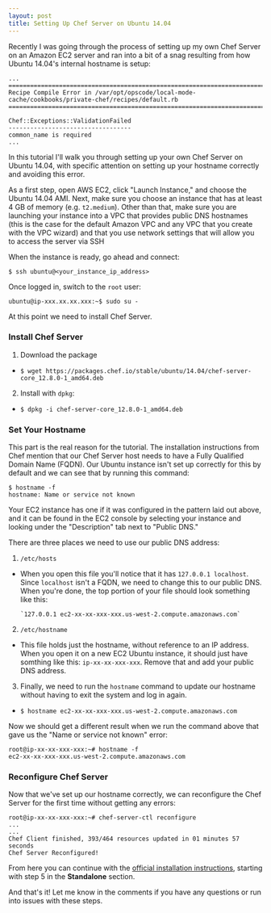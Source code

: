 ```yaml
---
layout: post
title: Setting Up Chef Server on Ubuntu 14.04
---
```


Recently I was going through the process of setting up my own Chef Server on an Amazon EC2 server and ran into a bit of a snag resulting from how Ubuntu 14.04's internal hostname is setup:

```
...
================================================================================
Recipe Compile Error in /var/opt/opscode/local-mode-cache/cookbooks/private-chef/recipes/default.rb
================================================================================

Chef::Exceptions::ValidationFailed
----------------------------------
common_name is required
...
```

In this tutorial I'll walk you through setting up your own Chef Server on Ubuntu 14.04, with specific attention on setting up your hostname correctly and avoiding this error. 

As a first step, open AWS EC2, click "Launch Instance," and choose the Ubuntu 14.04 AMI. Next, make sure you choose an instance that has at least 4 GB of memory (e.g. `t2.medium`). Other than that, make sure you are launching your instance into a VPC that provides public DNS hostnames (this is the case for the default Amazon VPC and any VPC that you create with the VPC wizard) and that you use network settings that will allow you to access the server via SSH

When the instance is ready, go ahead and connect:

`$ ssh ubuntu@<your_instance_ip_address>`

Once logged in, switch to the `root` user:

`ubuntu@ip-xxx.xx.xx.xxx:~$ sudo su -`

At this point we need to install Chef Server. 

### Install Chef Server

1. Download the package
  - `$ wget https://packages.chef.io/stable/ubuntu/14.04/chef-server-core_12.8.0-1_amd64.deb`

2. Install with `dpkg`:
  - `$ dpkg -i chef-server-core_12.8.0-1_amd64.deb`

### Set Your Hostname

This part is the real reason for the tutorial. The installation instructions from Chef mention that our Chef Server host needs to have a Fully Qualified Domain Name (FQDN). Our Ubuntu instance isn't set up correctly for this by default and we can see that by running this command:

```
$ hostname -f
hostname: Name or service not known
```

Your EC2 instance has one if it was configured in the pattern laid out above, and it can be found in the EC2 console by selecting your instance and looking under the "Description" tab next to "Public DNS."

There are three places we need to use our public DNS address:

1. `/etc/hosts`
  - When you open this file you'll notice that it has `127.0.0.1 localhost`. Since `localhost` isn't a FQDN, we need to change this to our public DNS. When you're done, the top portion of your file should look something like this:
  
        `127.0.0.1 ec2-xx-xx-xxx-xxx.us-west-2.compute.amazonaws.com`

2. `/etc/hostname`
  - This file holds just the hostname, without reference to an IP address. When you open it on a new EC2 Ubuntu instance, it should just have somthing like this: `ip-xx-xx-xxx-xxx`. Remove that and add your public DNS address.


3. Finally, we need to run the `hostname` command to update our hostname without having to exit the system and log in again.
  - `$ hostname ec2-xx-xx-xxx-xxx.us-west-2.compute.amazonaws.com`

Now we should get a different result when we run the command above that gave us the "Name or service not known" error:

```
root@ip-xx-xx-xxx-xxx:~# hostname -f
ec2-xx-xx-xxx-xxx.us-west-2.compute.amazonaws.com
```

### Reconfigure Chef Server

Now that we've set up our hostname correctly, we can reconfigure the Chef Server for the first time without getting any errors:

```
root@ip-xx-xx-xxx-xxx:~# chef-server-ctl reconfigure
...
...
Chef Client finished, 393/464 resources updated in 01 minutes 57 seconds
Chef Server Reconfigured!
```

From here you can continue with the [official installation instructions](https://docs.chef.io/install_server.html), starting with step 5 in the **Standalone** section.

And that's it! Let me know in the comments if you have any questions or run into issues with these steps.
